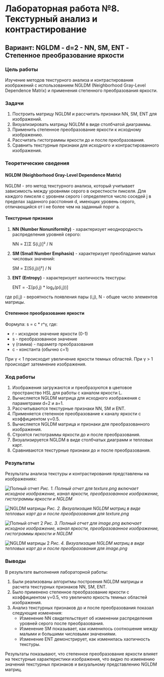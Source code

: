 # Лабораторная работа №8. Текстурный анализ и контрастирование

## Вариант: NGLDM - d=2 - NN, SM, ENT - Степенное преобразование яркости

### Цель работы
Изучение методов текстурного анализа и контрастирования изображений с использованием NGLDM (Neighborhood Gray-Level Dependence Matrix) и применения степенного преобразования яркости.

### Задачи
1. Построить матрицу NGLDM и рассчитать признаки NN, SM, ENT для изображений.
2. Визуализировать матрицу NGLDM в виде столбчатой диаграммы.
3. Применить степенное преобразование яркости к исходному изображению.
4. Рассчитать гистограммы яркости до и после преобразования.
5. Сравнить текстурные признаки для исходного и контрастированного изображения.

### Теоретические сведения

#### NGLDM (Neighborhood Gray-Level Dependence Matrix)
NGLDM - это метод текстурного анализа, который учитывает зависимость между уровнями серого в окрестности пикселя. 
Для каждого пикселя с уровнем серого i определяется число соседей j в пределах заданного расстояния d, имеющих уровень серого, 
отличающийся от i не более чем на заданный порог a.

#### Текстурные признаки
1. **NN (Number Nonuniformity)** - характеризует неоднородность распределения уровней серого:
   
   NN = Σ[Σ S(i,j)]² / N
   
2. **SM (Small Number Emphasis)** - характеризует преобладание малых числовых значений:
   
   SM = Σ[S(i,j)/j²] / N
   
3. **ENT (Entropy)** - характеризует хаотичность текстуры:
   
   ENT = -Σ[p(i,j) * log₂(p(i,j))]

где p(i,j) - вероятность появления пары (i,j), N - общее число элементов матрицы.

#### Степенное преобразование яркости
Формула: s = c * r^γ, где:
- r - исходное значение яркости (0-1)
- s - преобразованное значение
- γ (гамма) - параметр преобразования
- c - константа (обычно c=1)

При γ < 1 происходит увеличение яркости темных областей.
При γ > 1 происходит затемнение изображения.

### Ход работы

1. Изображения загружаются и преобразуются в цветовое пространство HSL для работы с каналом яркости L.
2. Вычисляется NGLDM матрица для исходного изображения с параметрами d=2 и a=1.
3. Рассчитываются текстурные признаки NN, SM и ENT.
4. Применяется степенное преобразование к каналу яркости с коэффициентом γ=0.5.
5. Вычисляется NGLDM матрица и признаки для преобразованного изображения.
6. Строятся гистограммы яркости до и после преобразования.
7. Визуализируется NGLDM в виде столбчатых диаграмм и тепловых карт.
8. Сравниваются текстурные признаки до и после преобразования.

### Результаты

Результаты анализа текстуры и контрастирования представлены на изображениях:

![Полный отчет](results/result_20250521_181142_full_report.png)
*Рис. 1. Полный отчет для texture.png включает исходное изображение, канал яркости, преобразованное изображение, гистограммы яркости и NGLDM*

![NGLDM матрицы](results/result_20250521_181142_ngldm_matrix.png)
*Рис. 2. Визуализация NGLDM матриц в виде тепловых карт до и после преобразования для texture.png*

![Полный отчет 2](results/result_20250521_181200_full_report.png)
*Рис. 3. Полный отчет для image.png включает исходное изображение, канал яркости, преобразованное изображение, гистограммы яркости и NGLDM*

![NGLDM матрицы 2](results/result_20250521_181200_ngldm_matrix.png)
*Рис. 4. Визуализация NGLDM матриц в виде тепловых карт до и после преобразования для image.png*

### Выводы

В результате выполнения лабораторной работы:

1. Были реализованы алгоритмы построения NGLDM матрицы и расчета текстурных признаков NN, SM, ENT.
2. Было применено степенное преобразование яркости с коэффициентом γ=0.5, что увеличило яркость темных областей изображения.
3. Анализ текстурных признаков до и после преобразования показал следующие изменения:
   - Изменение NN свидетельствует об изменении распределения уровней серого после преобразования.
   - Изменение SM показывает, как изменилось соотношение между малыми и большими числовыми значениями.
   - Изменение ENT демонстрирует, как изменилась хаотичность текстуры.

Результаты показывают, что степенное преобразование яркости влияет на текстурные характеристики изображения, что видно по изменению значений текстурных признаков и визуальному представлению NGLDM матриц.